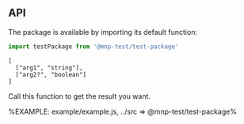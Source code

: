 
## API

The package is available by importing its default function:

```js
import testPackage from '@mnp-test/test-package'
```

```### testPackage
[
  ["arg1", "string"],
  ["arg2?", "boolean"]
]
```

Call this function to get the result you want.

%EXAMPLE: example/example.js, ../src => @mnp-test/test-package%
